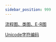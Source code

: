 ```yaml
---
sidebar_position: 999
---
```


[流程图、类图、E-R图](https://app.diagrams.net/)  

[Unicode字符编码](https://unicode-table.com/cn/)
